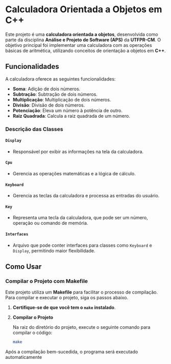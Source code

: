 # Calculadora Orientada a Objetos em C++

Este projeto é uma **calculadora orientada a objetos**, desenvolvida como parte da disciplina **Análise e Projeto de Software (APS)** da **UTFPR-CM**. O objetivo principal foi implementar uma calculadora com as operações básicas de aritmética, utilizando conceitos de orientação a objetos em **C++**.

## Funcionalidades

A calculadora oferece as seguintes funcionalidades:

- **Soma**: Adição de dois números.
- **Subtração**: Subtração de dois números.
- **Multiplicação**: Multiplicação de dois números.
- **Divisão**: Divisão de dois números.
- **Potenciação**: Eleva um número à potência de outro.
- **Raiz Quadrada**: Calcula a raiz quadrada de um número.

### Descrição das Classes

  #### **`Display`**
- Responsável por exibir as informações na tela da calculadora.

#### **`Cpu`**
- Gerencia as operações matemáticas e a lógica de cálculo.

#### **`Keyboard`**
- Gerencia as teclas da calculadora e processa as entradas do usuário.

#### **`Key`**
- Representa uma tecla da calculadora, que pode ser um número, operação ou comando de memória.

#### **`Interfaces`**
- Arquivo que pode conter interfaces para classes como `Keyboard` e `Display`, permitindo maior flexibilidade.

## Como Usar

### Compilar o Projeto com Makefile

Este projeto utiliza um **Makefile** para facilitar o processo de compilação. Para compilar e executar o projeto, siga os passos abaixo.

1. **Certifique-se de que você tem o `make` instalado**. 

2. **Compilar o Projeto**

   Na raiz do diretório do projeto, execute o seguinte comando para compilar o código:

   ```bash
   make

  Após a compilação bem-sucedida, o programa será executado automaticamente
